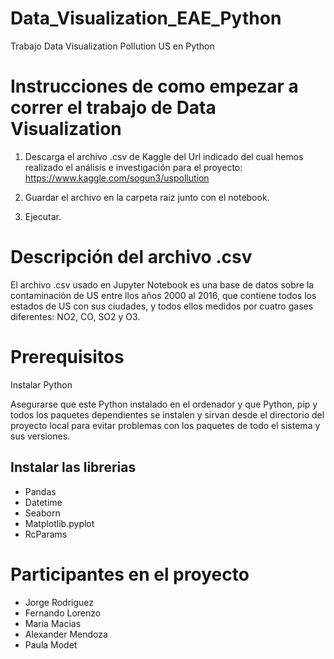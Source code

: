 # Data_Visualization_EAE_Python
Trabajo Data Visualization Pollution US en Python


# Instrucciones de como empezar a correr el trabajo de Data Visualization

1. Descarga el archivo .csv de Kaggle del Url indicado del cual hemos realizado el análisis e investigación para el proyecto:
https://www.kaggle.com/sogun3/uspollution

2. Guardar el archivo en la carpeta raiz junto con el notebook.

3. Ejecutar.


# Descripción del archivo .csv

El archivo .csv usado en Jupyter Notebook es una base de datos sobre la contaminación de US entre llos años 2000 al 2016, que contiene todos los estados de US con sus ciudades, y todos ellos medidos por cuatro gases diferentes: NO2, CO, SO2 y O3.

# Prerequisitos

Instalar Python

Asegurarse que este Python instalado en el ordenador y que Python, pip y todos los paquetes dependientes se instalen y sirvan desde el directorio del proyecto local para evitar problemas con los paquetes de todo el sistema y sus versiones.

## Instalar las librerias

* Pandas
* Datetime
* Seaborn
* Matplotlib.pyplot
* RcParams

# Participantes en el proyecto

* Jorge Rodriguez
* Fernando Lorenzo
* Maria Macias
* Alexander Mendoza
* Paula Modet
